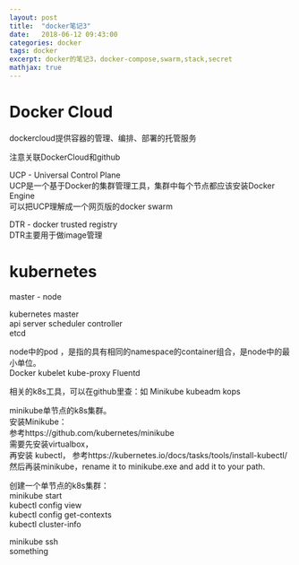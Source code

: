 ```yaml
---
layout: post
title:  "docker笔记3"
date:   2018-06-12 09:43:00
categories: docker
tags: docker
excerpt: docker的笔记3，docker-compose,swarm,stack,secret
mathjax: true
---
```


# Docker Cloud   
dockercloud提供容器的管理、编排、部署的托管服务   

注意关联DockerCloud和github   

UCP - Universal Control Plane   
UCP是一个基于Docker的集群管理工具，集群中每个节点都应该安装Docker Engine  
可以把UCP理解成一个网页版的docker swarm   

DTR - docker trusted registry   
DTR主要用于做image管理   


# kubernetes
master - node   

kubernetes master   
api server     scheduler    controller   
etcd   

node中的pod ，是指的具有相同的namespace的container组合，是node中的最小单位。  
Docker   kubelet   kube-proxy   Fluentd

相关的k8s工具，可以在github里查：如 Minikube   kubeadm   kops   

minikube单节点的k8s集群。  
安装Minikube：   
参考https://github.com/kubernetes/minikube  
需要先安装virtualbox，   
再安装 kubectl， 参考https://kubernetes.io/docs/tasks/tools/install-kubectl/   
然后再装minikube，rename it to minikube.exe and add it to your path.    

创建一个单节点的k8s集群：  
minikube start   
kubectl config view   
kubectl config get-contexts   
kubectl cluster-info  

minikube ssh   
something     




































